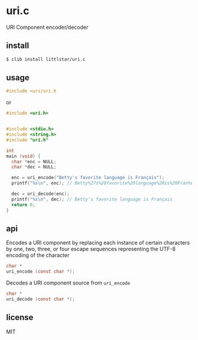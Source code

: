 uri.c
=====

URI Component encoder/decoder

## install

```sh
$ clib install littlstar/uri.c
```

## usage

```c
#include <uri/uri.h
```

or

```c
#include <uri.h>
```

```c

#include <stdio.h>
#include <string.h>
#include "uri.h"

int
main (void) {
  char *enc = NULL;
  char *dec = NULL;

  enc = uri_encode("Betty's favorite language is Français");
  printf("%s\n", enc); // Betty%27s%20favorite%20language%20is%20Fran%C3%A7ais

  dec = uri_decode(enc);
  printf("%s\n", dec); // Betty's favorite language is Français
  return 0;
}
```

## api

Encodes a URI component by replacing each
instance of certain characters by one, two, three, or four escape
sequences representing the UTF-8 encoding of the character

```c
char *
uri_encode (const char *);
```

Decodes a URI component source from `uri_encode`

```c
char *
uri_decode (const char *);
```

## license

MIT
